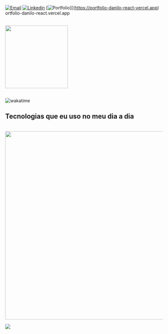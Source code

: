 
[![Email](https://img.shields.io/badge/Gmail-D14836?style=for-the-badge&logo=gmail&logoColor=white)](mailto:danilooc1516@gmail.com)
[![Linkedin](https://img.shields.io/badge/LinkedIn-0077B5?style=for-the-badge&logo=linkedin&logoColor=white)](https://www.linkedin.com/in/danilo-costa-66413a22b/)
[![Portfolio](https://img.shields.io/badge/-Portf%C3%B3lio-green?style=for-the-badge&logo=true)][(https://portfolio-danilo-react-vercel.app)
ortfolio-danilo-react.vercel.app

<br>

<div>

  <a href="https://github.com/daaaan12">
    <img height="200em" src="https://github-readme-stats.vercel.app/api/top-langs/?username=daaaan12&theme=onedark"/>
  </a>
</div>

<br>

![wakatime](https://wakatime.com/badge/user/ed387bd8-c715-4887-ab85-60765bfcf115/project/01fd1ce0-a905-42c9-a0f9-fca3a2a8336f.svg)

## Tecnologias que eu uso no meu dia a dia  


<br>

<img width="600px" src="https://wakatime.com/share/@ed387bd8-c715-4887-ab85-60765bfcf115/9916fecf-59ca-4a79-a808-45b4374b4efc.svg" />

![](https://komarev.com/ghpvc/?username=daaaan12&color=green)





